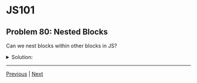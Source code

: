 # JS101
## Problem 80: Nested Blocks

Can we nest blocks within other blocks in JS?

<details>
<summary>Solution:</summary>

Yes, we can.

**Examples of nested blocks:**

```js
// Nested if statements
if (condition1) {
  // Outer block
  if (condition2) {
    // Inner block nested within outer block
    let nested = 'I am nested';
  }
}

// Nested loops
for (let i = 0; i < 3; i++) {
  // Outer loop block
  for (let j = 0; j < 3; j++) {
    // Inner loop block
    console.log(i, j);
  }
}

// Bare blocks nested
{
  let outer = 'outer';
  {
    let inner = 'inner';
    console.log(outer);  // Can access outer
  }
  // Can't access inner here
}
```

</details>

---

[Previous](79.md) | [Next](81.md)

